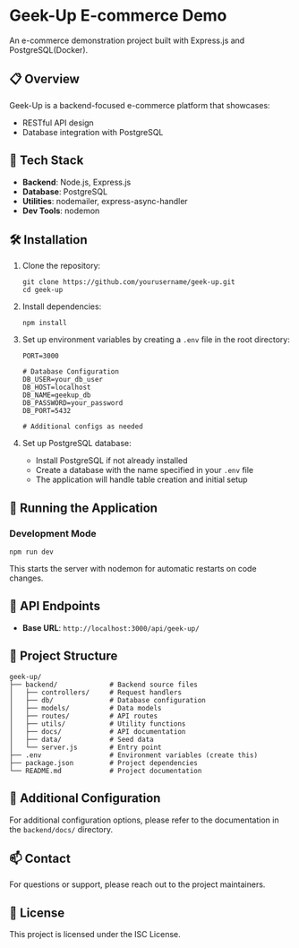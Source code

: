 # Geek-Up E-commerce Demo

An e-commerce demonstration project built with Express.js and PostgreSQL(Docker).

## 📋 Overview

Geek-Up is a backend-focused e-commerce platform that showcases:
- RESTful API design
- Database integration with PostgreSQL

## 🚀 Tech Stack

- **Backend**: Node.js, Express.js
- **Database**: PostgreSQL
- **Utilities**: nodemailer, express-async-handler
- **Dev Tools**: nodemon

## 🛠️ Installation

1. Clone the repository:
   ```
   git clone https://github.com/yourusername/geek-up.git
   cd geek-up
   ```

2. Install dependencies:
   ```
   npm install
   ```

3. Set up environment variables by creating a `.env` file in the root directory:
   ```
   PORT=3000
   
   # Database Configuration
   DB_USER=your_db_user
   DB_HOST=localhost
   DB_NAME=geekup_db
   DB_PASSWORD=your_password
   DB_PORT=5432
   
   # Additional configs as needed
   ```

4. Set up PostgreSQL database:
   - Install PostgreSQL if not already installed
   - Create a database with the name specified in your `.env` file
   - The application will handle table creation and initial setup

## 🚀 Running the Application

### Development Mode
```
npm run dev
```
This starts the server with nodemon for automatic restarts on code changes.



## 📝 API Endpoints

- **Base URL**: `http://localhost:3000/api/geek-up/`


## 📂 Project Structure

```
geek-up/
├── backend/             # Backend source files
│   ├── controllers/     # Request handlers
│   ├── db/              # Database configuration
│   ├── models/          # Data models
│   ├── routes/          # API routes
│   ├── utils/           # Utility functions
│   ├── docs/            # API documentation
│   ├── data/            # Seed data
│   └── server.js        # Entry point
├── .env                 # Environment variables (create this)
├── package.json         # Project dependencies
└── README.md            # Project documentation
```

## 🔧 Additional Configuration

For additional configuration options, please refer to the documentation in the `backend/docs/` directory.

## 📫 Contact

For questions or support, please reach out to the project maintainers.

## 📄 License

This project is licensed under the ISC License. 
